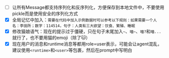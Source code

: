 - [ ] 让所有Message都支持序列化和反序列化，方便保存到本地文件中，不要使用pickle而是使用安全的序列化方式
- [x] 全局记忆中加入：`需要在代码中加入示例数据时可以参考以下规则：如果需要一个人名：李田所；数字：114514，句子：人类有三大欲望：饮食、繁殖、睡眠`
- [x] 修改猫娘语气：现在的提示过于僵硬，只在句子末尾加入`~`、`喵~`、`喵?`和`喵...`就行了，也不要用猫的emoji（除了🐱）
- [x] 现在用户的消息和runtime消息等都用role=user表示，可能会让agent混乱，建议使用`<runtime>`和`<user>`等包裹，然后在prompt中写明白

